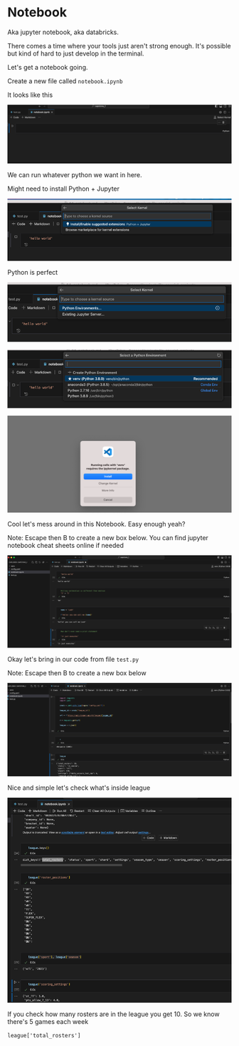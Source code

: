 

# Notebook

Aka jupyter notebook, aka databricks.

There comes a time where your tools just aren't strong enough. It's possible but kind of hard to just develop in the terminal.

Let's get a notebook going.

Create a new file called `notebook.ipynb`

It looks like this

![](screenshots/Capstone%208.png)

We can run whatever python we want in here.

Might need to install Python + Jupyter

![](screenshots/Capstone%209.png)


Python is perfect


![](screenshots/Capstone%2010.png)

![](screenshots/Capstone%2011.png)

![](screenshots/Capstone%2012.png)


Cool let's mess around in this Notebook. Easy enough yeah?

Note: Escape then B to create a new box below. You can find jupyter notebook cheat sheets online if needed

![](screenshots/Capstone%2013.png)


Okay let's bring in our code from file `test.py`

Note: Escape then B to create a new box below

![](screenshots/Capstone%2014.png)


Nice and simple let's check what's inside league

![](screenshots/Capstone%2015.png)

If you check how many rosters are in the league you get 10.
So we know there's 5 games each week
```
league['total_rosters']
```
